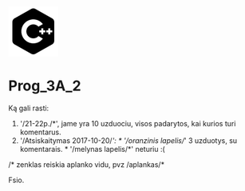 ![Alt text](https://github.com/UnicodeMan/Prog_3A_2/raw/master/Kita/Icons/icons8-C%2B%2B%20Filled-100.png)
# Prog_3A_2

Ką gali rasti:

  1. '/21-22p./*', jame yra 10 uzduociu, visos padarytos, kai kurios turi komentarus.
  2. '/Atsiskaitymas 2017-10-20/*':
    * '/oranzinis lapelis/*' 3 uzduotys, su komentarais.
    * '/melynas lapelis/*' neturiu :(

/* zenklas reiskia aplanko vidu, pvz /aplankas/*

Fsio.
